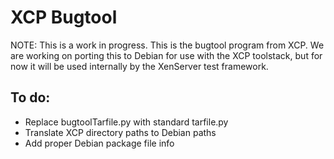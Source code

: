 XCP Bugtool
===========

NOTE: This is a work in progress. This is the bugtool program from XCP. We are
working on porting this to Debian for use with the XCP toolstack, but for now
it will be used internally by the XenServer test framework. 

To do:
------
- Replace bugtoolTarfile.py with standard tarfile.py
- Translate XCP directory paths to Debian paths
- Add proper Debian package file info
